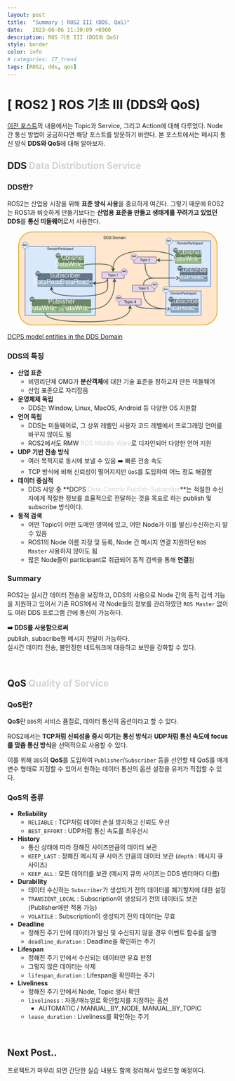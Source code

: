 ```yaml
---
layout: post
title:  "Summary | ROS2 III (DDS, QoS)"
date:   2023-06-06 11:30:09 +0900
description: ROS 기초 III (DDS와 QoS)
style: border
color: info
# categories: IT_trend
tags: [ROS2, dds, qos]
---
```

# [ ROS2 ] ROS 기초 III (DDS와 QoS)

[이전 포스트](https://seul1230.github.io/it_trend/2023-06-05-ROS2-topic-service-action/)의 내용에서는 Topic과 Service, 그리고 Action에 대해 다루었다. Node 간 통신 방법이 궁금하다면 해당 포스트를 방문하기 바란다. 본 포스트에서는 메시지 통신 방식 **DDS와 QoS**에 대해 알아보자. 


## DDS <font color='lightgray'>Data Distribution Service</font>

<h3 class='line-mark-blue'>DDS란?</h3>

ROS2는 산업용 시장을 위해 **표준 방식 사용**을 중요하게 여긴다. 그렇기 때문에 ROS2는 ROS1과 비슷하게 만들기보다는 **산업용 표준을 만들고 생태계를 꾸려가고 있었던 DDS**를 **통신 미들웨어**로서 사용한다. 

<p align='center'><img src='/assets/img/ros/dds_domain.svg' width='90%'><figcaption><a href='https://fast-dds.docs.eprosima.com/en/latest/fastdds/getting_started/definitions.html'>DCPS model entities in the DDS Domain</a></figcaption></p>

<h3 class='line-mark-blue'>DDS의 특징</h3>

- **산업 표준**
  - 비영리단체 OMG가 **분산객체**에 대한 기술 표준을 정하고자 만든 미들웨어
  - 산업 표준으로 자리잡음
- **운영체제 독립**
  - DDS는 Window, Linux, MacOS, Android 등 다양한 OS 지원함
- **언어 독립**
  - DDS는 미들웨어로, 그 상위 레벨인 사용자 코드 레벨에서 프로그래밍 언어를 바꾸지 않아도 됨
  - ROS2에서도 RMW <font color='lightgray'>ROS Middle Ware</font>로 디자인되어 다양한 언어 지원
- **UDP 기반 전송 방식**
  - 여러 목적지로 동시에 보낼 수 있음 ➡️ 빠른 전송 속도
  - TCP 방식에 비해 신뢰성이 떨어지지만 <code>QoS</code>를 도입하여 어느 정도 해결함
- **데이터 중심적**
  - DDS 사양 중 **DCPS <font color='lightgray'>Data-Centric Publish-Subscribe</font>**는 적절한 수신자에게 적절한 정보를 효율적으로 전달하는 것을 목표로 하는 publish 및 subscribe 방식이다.
- **동적 검색**
  - 어떤 Topic이 어떤 도메인 영역에 있고, 어떤 Node가 이를 발신/수신하는지 알 수 있음
  - ROS1의 Node 이름 지정 및 등록, Node 간 메시지 연결 지원하던 <code>ROS Master</code> 사용하지 않아도 됨
  - 많은 Node들이 participant로 취급되어 동적 검색을 통해 **연결**됨

<h3 class='line-mark-blue'>Summary</h3>

ROS2는 실시간 데이터 전송을 보장하고, DDS의 사용으로 Node 간의 동적 검색 기능을 지원하고 있어서 기존 ROS1에서 각 Node들의 정보를 관리하였던 <code>ROS Master</code> 없이도 여러 DDS 프로그램 간에 통신이 가능하다. 

**➡️ DDS를 사용함으로써**<br/>
publish, subscribe형 메시지 전달이 가능하다. <br/>
실시간 데이터 전송, 불안정한 네트워크에 대응하고 보안을 강화할 수 있다. 


<br>


## QoS <font color='lightgray'>Quality of Service</font>

<h3 class='line-mark-blue'>QoS란?</h3>

**QoS**란 <code>DDS</code>의 서비스 품질로, 데이터 통신의 옵션이라고 할 수 있다.

ROS2에서는 **TCP처럼 신뢰성을 중시 여기는 통신 방식**과 **UDP처럼 통신 속도에 focus를 맞춤 통신 방식**을 선택적으로 사용할 수 있다. 

이를 위해 <code>DDS</code>의 **QoS**를 도입하여 <code>Publisher</code>/<code>Subscriber</code> 등을 선언할 때 QoS를 매개변수 형태로 지정할 수 있어서 원하는 데이터 통신의 옵션 설정을 유저가 직접할 수 있다. 

<h3 class='line-mark-blue'>QoS의 종류</h3>

- **Reliability**
  - <code>RELIABLE</code> : TCP처럼 데이터 손실 방지하고 신뢰도 우선
  - <code>BEST_EFFORT</code> : UDP처럼 통신 속도를 최우선시
- **History**
  - 통신 상태에 따라 정해진 사이즈만큼의 데이터 보관
  - <code>KEEP_LAST</code> : 정해진 메시지 큐 사이즈 만큼의 데이터 보관 (<code>depth</code> : 메시지 큐 사이즈)
  - <code>KEEP_ALL</code> : 모든 데이터를 보관 (메시지 큐의 사이즈는 DDS 벤더마다 다름)
- **Durability**
  - 데이터 수신하는 <code>Subscriber</code>가 생성되기 전의 데이터를 폐기할지에 대한 설정
  - <code>TRANSIENT_LOCAL</code> : Subscription이 생성되기 전의 데이터도 보관 (Publisher에만 적용 가능)
  - <code>VOLATILE</code> : Subscription이 생성되기 전의 데이터는 무효
- **Deadline**
  - 정해진 주기 안에 데이터가 발신 및 수신되지 않을 경우 이벤트 함수를 실행
  - <code>deadline_duration</code> : Deadline을 확인하는 주기
- **Lifespan**
  - 정해진 주기 안에서 수신되는 데이터만 유효 판정
  - 그렇지 않은 데이터는 삭제
  - <code>lifespan_duration</code> : Lifespan을 확인하는 주기
- **Liveliness**
  - 정해진 주기 안에서 Node, Topic 생사 확인
  - <code>liveliness</code> : 자동/매뉴얼로 확인할지를 지정하는 옵션 
    - AUTOMATIC / MANUAL_BY_NODE, MANUAL_BY_TOPIC
  - <code>lease_duration</code> : Liveliness를 확인하는 주기


<br>

## Next Post..
프로젝트가 마무리 되면 간단한 실습 내용도 함께 정리해서 업로드할 예정이다. 